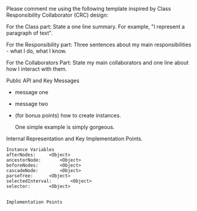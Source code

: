 Please comment me using the following template inspired by Class Responsibility Collaborator (CRC) design:For the Class part:  State a one line summary. For example, "I represent a paragraph of text".For the Responsibility part: Three sentences about my main responsibilities - what I do, what I know.For the Collaborators Part: State my main collaborators and one line about how I interact with them. Public API and Key Messages- message one   - message two - (for bonus points) how to create instances.   One simple example is simply gorgeous. Internal Representation and Key Implementation Points.    Instance Variables	afterNodes:		<Object>	ancestorNode:		<Object>	beforeNodes:		<Object>	cascadeNode:		<Object>	parseTree:		<Object>	selectedInterval:		<Object>	selector:		<Object>    Implementation Points